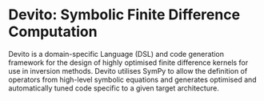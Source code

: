 Devito: Symbolic Finite Difference Computation
======

Devito is a domain-specific Language (DSL) and code generation framework for the design of highly optimised finite difference kernels for use in inversion methods. Devito utilises SymPy to allow the definition of operators from high-level symbolic equations and generates optimised and automatically tuned code specific to a given target architecture.
